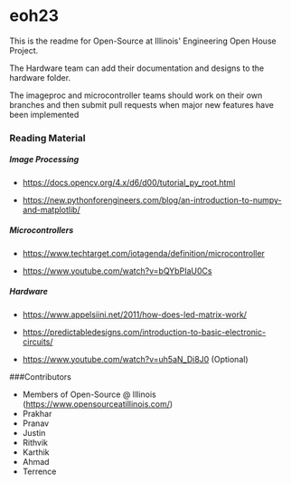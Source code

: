 # eoh23

This is the readme for Open-Source at Illinois' Engineering Open House Project. 

The Hardware team can add their documentation and designs to the hardware folder.

The imageproc and microcontroller teams should work on their own branches and then submit pull requests when major new features have been implemented

### Reading Material


##### Image Processing

- https://docs.opencv.org/4.x/d6/d00/tutorial_py_root.html

- https://new.pythonforengineers.com/blog/an-introduction-to-numpy-and-matplotlib/

##### Microcontrollers

- https://www.techtarget.com/iotagenda/definition/microcontroller

- https://www.youtube.com/watch?v=bQYbPIaU0Cs

##### Hardware

- https://www.appelsiini.net/2011/how-does-led-matrix-work/

- https://predictabledesigns.com/introduction-to-basic-electronic-circuits/

- https://www.youtube.com/watch?v=uh5aN_Di8J0 (Optional)


###Contributors
 - Members of Open-Source @ Illinois (https://www.opensourceatillinois.com/)
 - Prakhar 
 - Pranav
 - Justin
 - Rithvik
 - Karthik
 - Ahmad
 - Terrence 
